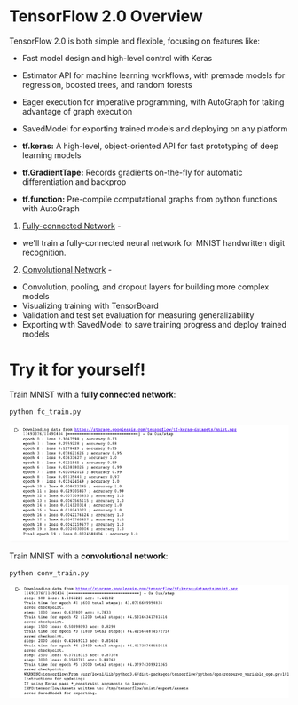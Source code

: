 # TensorFlow 2.0 Overview

TensorFlow 2.0 is both simple and flexible, focusing on features like:
- Fast model design and high-level control with Keras
- Estimator API for machine learning workflows, with premade models for regression, boosted trees, and random forests
- Eager execution for imperative programming, with AutoGraph for taking advantage of graph execution
- SavedModel for exporting trained models and deploying on any platform

- **tf.keras:** A high-level, object-oriented API for fast prototyping of deep learning models
- **tf.GradientTape:** Records gradients on-the-fly for automatic differentiation and backprop
- **tf.function:** Pre-compile computational graphs from python functions with AutoGraph

1. [Fully-connected Network](https://github.com/tejassathe117/Advance-Deep-Learning/blob/master/01-TF2.0-Overview/conv_train.py) -

- we'll train a fully-connected neural network for MNIST handwritten digit recognition.


2. [Convolutional Network](https://github.com/tejassathe117/Advance-Deep-Learning/blob/master/01-TF2.0-Overview/fc_train.py) - 

- Convolution, pooling, and dropout layers for building more complex models
- Visualizing training with TensorBoard
- Validation and test set evaluation for measuring generalizability
- Exporting with SavedModel to save training progress and deploy trained models



# Try it for yourself!
Train MNIST with a **fully connected network**:
```
python fc_train.py
```
![](fc_train.png)


Train MNIST with a **convolutional network**:
```
python conv_train.py
```
![](conv_train.png)